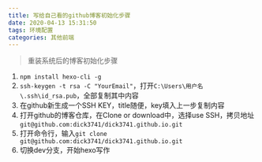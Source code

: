 ```yaml
---
title: 写给自己看的github博客初始化步骤
date: 2020-04-13 15:31:50
tags: 环境配置
categories: 其他前端
---
```


> 重装系统后的博客初始化步骤

<!-- more -->

1. `npm install hexo-cli -g`
2. `ssh-keygen -t rsa -C "YourEmail"`，打开`C:\Users\用户名\.ssh\id_rsa.pub`，全部复制其中内容
3. 在github新生成一个SSH KEY，title随便，key填入上一步复制内容
4. 打开github的博客仓库，在Clone or download中，选择use SSH，拷贝地址`git@github.com:dick3741/dick3741.github.io.git`
5. 打开命令行，输入`git clone git@github.com:dick3741/dick3741.github.io.git`
6. 切换dev分支，开始hexo写作
